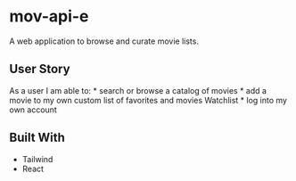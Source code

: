 # mov-api-e
A web application to browse and curate movie lists.

## User Story
As a user I am able to: 
    * search or browse a catalog of movies
    * add a movie to my own custom list of favorites and movies Watchlist
    * log into my own account


## Built With
* Tailwind
* React